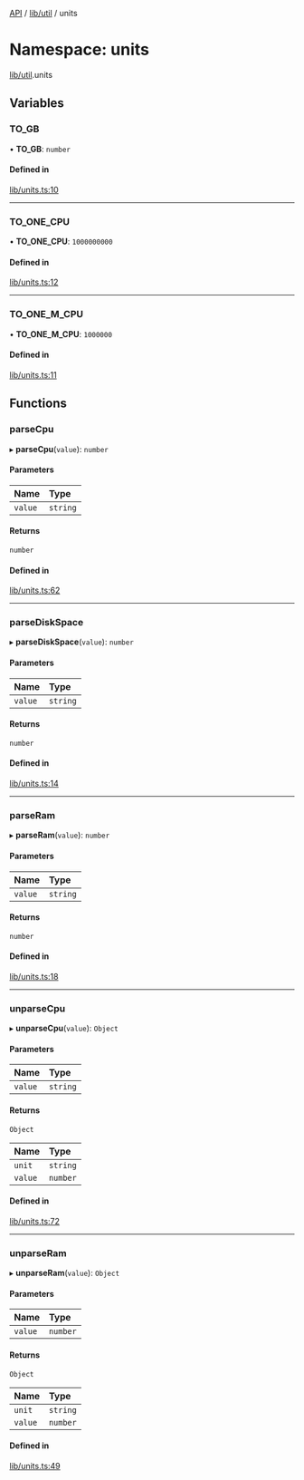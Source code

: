 [API](../API.md) / [lib/util](lib_util.md) / units

# Namespace: units

[lib/util](lib_util.md).units

## Variables

### TO\_GB

• **TO\_GB**: `number`

#### Defined in

[lib/units.ts:10](https://github.com/headlamp-k8s/headlamp/blob/072d2509b/frontend/src/lib/units.ts#L10)

___

### TO\_ONE\_CPU

• **TO\_ONE\_CPU**: ``1000000000``

#### Defined in

[lib/units.ts:12](https://github.com/headlamp-k8s/headlamp/blob/072d2509b/frontend/src/lib/units.ts#L12)

___

### TO\_ONE\_M\_CPU

• **TO\_ONE\_M\_CPU**: ``1000000``

#### Defined in

[lib/units.ts:11](https://github.com/headlamp-k8s/headlamp/blob/072d2509b/frontend/src/lib/units.ts#L11)

## Functions

### parseCpu

▸ **parseCpu**(`value`): `number`

#### Parameters

| Name | Type |
| :------ | :------ |
| `value` | `string` |

#### Returns

`number`

#### Defined in

[lib/units.ts:62](https://github.com/headlamp-k8s/headlamp/blob/072d2509b/frontend/src/lib/units.ts#L62)

___

### parseDiskSpace

▸ **parseDiskSpace**(`value`): `number`

#### Parameters

| Name | Type |
| :------ | :------ |
| `value` | `string` |

#### Returns

`number`

#### Defined in

[lib/units.ts:14](https://github.com/headlamp-k8s/headlamp/blob/072d2509b/frontend/src/lib/units.ts#L14)

___

### parseRam

▸ **parseRam**(`value`): `number`

#### Parameters

| Name | Type |
| :------ | :------ |
| `value` | `string` |

#### Returns

`number`

#### Defined in

[lib/units.ts:18](https://github.com/headlamp-k8s/headlamp/blob/072d2509b/frontend/src/lib/units.ts#L18)

___

### unparseCpu

▸ **unparseCpu**(`value`): `Object`

#### Parameters

| Name | Type |
| :------ | :------ |
| `value` | `string` |

#### Returns

`Object`

| Name | Type |
| :------ | :------ |
| `unit` | `string` |
| `value` | `number` |

#### Defined in

[lib/units.ts:72](https://github.com/headlamp-k8s/headlamp/blob/072d2509b/frontend/src/lib/units.ts#L72)

___

### unparseRam

▸ **unparseRam**(`value`): `Object`

#### Parameters

| Name | Type |
| :------ | :------ |
| `value` | `number` |

#### Returns

`Object`

| Name | Type |
| :------ | :------ |
| `unit` | `string` |
| `value` | `number` |

#### Defined in

[lib/units.ts:49](https://github.com/headlamp-k8s/headlamp/blob/072d2509b/frontend/src/lib/units.ts#L49)
